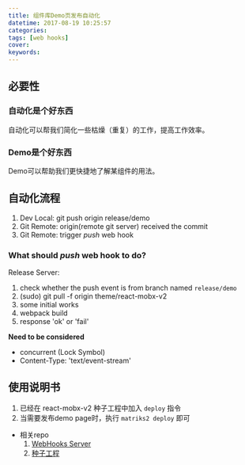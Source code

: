 ```yaml
---
title: 组件库Demo页发布自动化
datetime: 2017-08-19 10:25:57
categories:
tags: [web hooks]
cover:
keywords:
---
```


## 必要性

### 自动化是个好东西

自动化可以帮我们简化一些枯燥（重复）的工作，提高工作效率。

### Demo是个好东西

Demo可以帮助我们更快捷地了解某组件的用法。


## 自动化流程

1. Dev Local: git push origin release/demo
2. Git Remote: origin(remote git server) received the commit
3. Git Remote: trigger *push* web hook


### What should *push* web hook to do?

Release Server: 

1. check whether the push event is from branch named `release/demo`
2. (sudo) git pull -f origin theme/react-mobx-v2
3. some initial works
4. webpack build
5. response 'ok' or 'fail'

**Need to be considered**
- concurrent (Lock Symbol)
- Content-Type: 'text/event-stream'

## 使用说明书

1. 已经在 react-mobx-v2 种子工程中加入 `deploy` 指令
2. 当需要发布demo page时，执行 `matriks2 deploy` 即可

- 相关repo
    1. [WebHooks Server](http://gitlab.baidu.com/yucong02/release-scripts/)
    2. [种子工程](http://gitlab.baidu.com/be-fe/matriks2-seed/)
